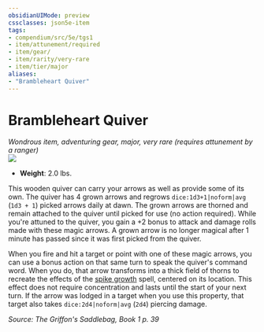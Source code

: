 ```yaml
---
obsidianUIMode: preview
cssclasses: json5e-item
tags:
- compendium/src/5e/tgs1
- item/attunement/required
- item/gear/
- item/rarity/very-rare
- item/tier/major
aliases: 
- "Brambleheart Quiver"
---
```

# Brambleheart Quiver
*Wondrous item, adventuring gear, major, very rare (requires attunement by a ranger)*  
![](https://raw.githubusercontent.com/TheGiddyLimit/homebrew/master/_img/TGS1/Brambleheart-Quiver.webp#right)  

- **Weight**: 2.0 lbs.

This wooden quiver can carry your arrows as well as provide some of its own. The quiver has 4 grown arrows and regrows `dice:1d3+1|noform|avg` (`1d3 + 1`) picked arrows daily at dawn. The grown arrows are thorned and remain attached to the quiver until picked for use (no action required). While you're attuned to the quiver, you gain a +2 bonus to attack and damage rolls made with these magic arrows. A grown arrow is no longer magical after 1 minute has passed since it was first picked from the quiver.

When you fire and hit a target or point with one of these magic arrows, you can use a bonus action on that same turn to speak the quiver's command word. When you do, that arrow transforms into a thick field of thorns to recreate the effects of the [spike growth](compendium/spells/spike-growth.md) spell, centered on its location. This effect does not require concentration and lasts until the start of your next turn. If the arrow was lodged in a target when you use this property, that target also takes `dice:2d4|noform|avg` (`2d4`) piercing damage.

*Source: The Griffon's Saddlebag, Book 1 p. 39*